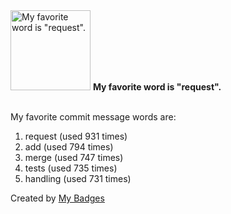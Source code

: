<img src="https://my-badges.github.io/my-badges/favorite-word.png" alt="My favorite word is &quot;request&quot;." title="My favorite word is &quot;request&quot;." width="128">
<strong>My favorite word is &quot;request&quot;.</strong>
<br><br>

My favorite commit message words are:

1. request (used 931 times)
2. add (used 794 times)
3. merge (used 747 times)
4. tests (used 735 times)
5. handling (used 731 times)


Created by <a href="https://github.com/my-badges/my-badges">My Badges</a>